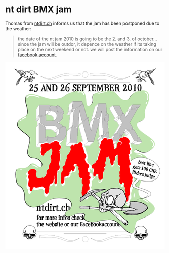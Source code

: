 # nt dirt BMX jam

<!-- Manuel Hitz -->

Thomas from [ntdirt.ch](http://www.ntdirt.ch/) informs us that the jam has been postponed due to the weather:

> the date of the nt jam 2010 is going to be the 2. and 3. of october... since the jam will be outdor, it depence on the weather if its taking place on the next weekend or not. we will post the information on our [facebook account](http://www.facebook.com/pages/ntdirtch/111918112168320).

![Bild 1](./media/Bild-1.png)
